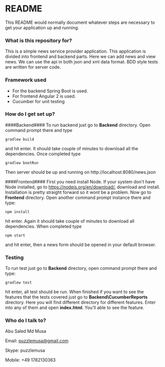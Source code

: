 # README #

This README would normally document whatever steps are necessary to get your application up and running.

### What is this repository for? ###

This is a simple news service provider application. This application is divided into frontend and backend parts. Here we can add news and view news. We can use the api in both json and xml data format. BDD style tests are written for server code.

### Framework used ###

* For the backend Spring Boot is used.
* For frontend Angular 2 is used.
* Cucumber for unit testing

### How do I get set up? ###
####Backend####
To run backend just go to **Backend** directory. Open command prompt there and type
```
gradlew build
```
and hit enter. It should take couple of minutes to download all the dependencies.
Once completed type 
```
gradlew bootRun
```
Then server should be up and running on http://localhost:8080/news.json

####Frontend####
First you need install Node. If your system don't have Node installed, go to https://nodejs.org/en/download/, download and install. Installation is pretty straight forward so it wont be a problem.
Now go to **Frontend** directory. Open another command prompt instance there and type:
```
npm install
```
hit enter. Again it should take couple of minutes to download all dependencies. When completed type
```
npm start
```
and hit enter, then a news form should be opened in your default browser.

### Testing ###
To run test just go to **Backend** directory, open command prompt there and type:
```
gradlew test
```
hit enter, all test should be run.
When finished if you want to see the features that the tests covered just go to **Backend\CucumberReports** directory.
Here you will find different directory for different features. Enter into any of them and open **index.html**.
You'll able to see the feature.

### Who do I talk to? ###
Abu Saled Md Musa

Email: puzzlemusa@gmail.com

Skype: puzzlemusa

Mobile: +49 1782130363
